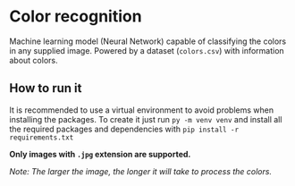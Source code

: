 # Color recognition

Machine learning model (Neural Network) capable of classifying the colors in any supplied image. Powered by a dataset (`colors.csv`) with information about colors.

## How to run it

It is recommended to use a virtual environment to avoid problems when installing the packages. To create it just run `py -m venv venv` and install all the required packages and dependencies with `pip install -r requirements.txt`

**Only images with `.jpg` extension are supported.**

_Note: The larger the image, the longer it will take to process the colors._
